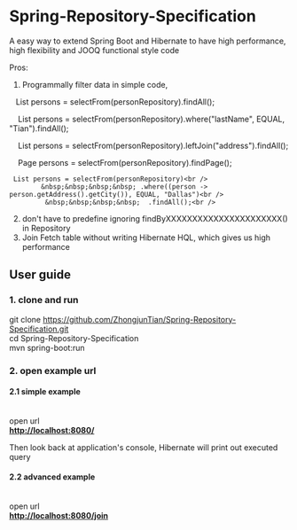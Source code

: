 
# Spring-Repository-Specification

A easy way to extend Spring Boot and Hibernate to have high performance, high flexibility and JOOQ functional style code

Pros:

1. Programmally filter data in simple code,<br />

    List persons = selectFrom(personRepository).findAll();<br />
     
     List persons = selectFrom(personRepository).where("lastName", EQUAL, "Tian").findAll();<br />
     
     List persons = selectFrom(personRepository).leftJoin("address").findAll();<br />
     
     Page persons = selectFrom(personRepository).findPage();<br />
    
     List persons = selectFrom(personRepository)<br />
            &nbsp;&nbsp;&nbsp;&nbsp; .where((person -> person.getAddress().getCity()), EQUAL, "Dallas")<br />
             &nbsp;&nbsp;&nbsp;&nbsp;  .findAll();<br />
2. don't have to predefine ignoring findByXXXXXXXXXXXXXXXXXXXXXX() in Repository <br />
3. Join Fetch table without writing Hibernate HQL, which gives us high performance<br />

<h2>User guide</h2>
<h3>1. clone and run</h3>

git clone https://github.com/ZhongjunTian/Spring-Repository-Specification.git <br />
cd Spring-Repository-Specification<br />
mvn spring-boot:run

<h3>2. open example url</h3>

<h4>2.1 simple example</h4><br />
open url <br />
<a href="http://localhost:8080/"><b>http://localhost:8080/</b></a><br />

Then look back at application's console, Hibernate will print out executed query

<h4>2.2 advanced example</h4><br />
open url <br />
<a href="http://localhost:8080/join"><b>http://localhost:8080/join</b></a><br />
